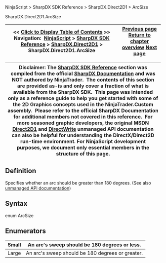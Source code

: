 ﻿
NinjaScript \> SharpDX SDK Reference \> SharpDX.Direct2D1 \> ArcSize

SharpDX.Direct2D1\.ArcSize

| \<\< [Click to Display Table of Contents](sharpdx_direct2d1_arcsize.md) \>\> **Navigation:**     [NinjaScript](ninjascript.md) \> [SharpDX SDK Reference](sharpdx_sdk_reference.md) \> [SharpDX.Direct2D1](sharpdx_direct2d1.md) \> SharpDX.Direct2D1\.ArcSize | [Previous page](sharpdx_direct2d1_arcsegment.md) [Return to chapter overview](sharpdx_direct2d1.md) [Next page](sharpdx_direct2d1_brush.md) |
| --- | --- |

| Disclaimer: The [SharpDX SDK Reference](sharpdx_sdk_reference.md) section was compiled from the official [SharpDX Documentation](http://sharpdx.org/) and was NOT authored by NinjaTrader.  The contents of this section are provided as\-is and only cover a fraction of what is available from the SharpDX SDK.  This page was intended only as a reference guide to help you get started with some of the 2D Graphics concepts used in the NinjaTrader.Custom assembly.  Please refer to the official SharpDX Documentation for additional members not covered in this reference.  For more seasoned graphic developers, the original MSDN [Direct2D1](https://msdn.microsoft.com/en-us/library/windows/desktop/dd370990.aspx) and [DirectWrite](https://msdn.microsoft.com/en-us/library/windows/desktop/dd368038.aspx) unmanaged API documentation can also be helpful for understanding the DirectX/Direct2D run\-time environment. For NinjaScript development purposes, we document only essential members in the structure of this page. |
| --- |

## Definition
Specifies whether an arc should be greater than 180 degrees.
(See also [unmanaged API documentation](http://msdn.microsoft.com/en-us/library/dd368068.aspx))
 
## Syntax
enum ArcSize
 
## Enumerators

| Small | An arc's sweep should be 180 degrees or less. |
| --- | --- |
| Large | An arc's sweep should be 180 degrees or greater. |
